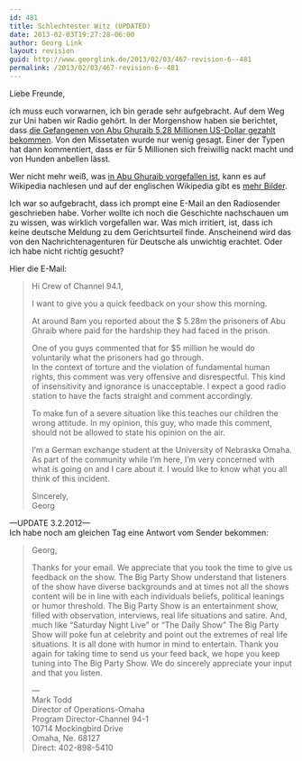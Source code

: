```yaml
---
id: 481
title: Schlechtester Witz (UPDATED)
date: 2013-02-03T19:27:28-06:00
author: Georg Link
layout: revision
guid: http://www.georglink.de/2013/02/03/467-revision-6--481
permalink: /2013/02/03/467-revision-6--481
---
```

Liebe Freunde,

ich muss euch vorwarnen, ich bin gerade sehr aufgebracht. Auf dem Weg zur Uni haben wir Radio gehört. In der Morgenshow haben sie berichtet, dass <a title="Bericht" href="http://week.manoramaonline.com/cgi-bin/MMOnline.dll/portal/ep/theWeekContent.do?contentId=13193562&programId=1073754912&tabId=13" target="_blank">die Gefangenen von Abu Ghuraib 5,28 Millionen US-Dollar gezahlt bekommen</a>. Von den Missetaten wurde nur wenig gesagt. Einer der Typen hat dann kommentiert, dass er für 5 Millionen sich freiwillig nackt macht und von Hunden anbellen lässt.

Wer nicht mehr weiß, was <a title="deutsche Wikipedia zu Abu Ghuraib Folterskandal" href="http://de.wikipedia.org/wiki/Abu-Ghuraib-Folterskandal" target="_blank">in Abu Ghuraib vorgefallen ist</a>, kann es auf Wikipedia nachlesen und auf der englischen Wikipedia gibt es <a title="englische Wikipedia zum Abu Ghuraib Folterskandal" href="http://en.wikipedia.org/wiki/Abu_Ghraib_torture_and_prisoner_abuse" target="_blank">mehr Bilder</a>.

Ich war so aufgebracht, dass ich prompt eine E-Mail an den Radiosender geschrieben habe. Vorher wollte ich noch die Geschichte nachschauen um zu wissen, was wirklich vorgefallen war. Was mich irritiert, ist, dass ich keine deutsche Meldung zu dem Gerichtsurteil finde. Anscheinend wird das von den Nachrichtenagenturen für Deutsche als unwichtig erachtet. Oder ich habe nicht richtig gesucht?

Hier die E-Mail:

> Hi Crew of Channel 94.1,
> 
> I want to give you a quick feedback on your show this morning.
> 
> At around 8am you reported about the $ 5.28m the prisoners of Abu Ghraib where paid for the hardship they had faced in the prison.
> 
> One of you guys commented that for $5 million he would do voluntarily what the prisoners had go through.  
> In the context of torture and the violation of fundamental human rights, this comment was very offensive and disrespectful. This kind of insensitivity and ignorance is unacceptable. I expect a good radio station to have the facts straight and comment accordingly.
> 
> To make fun of a severe situation like this teaches our children the wrong attitude. In my opinion, this guy, who made this comment, should not be allowed to state his opinion on the air.
> 
> I&#8217;m a German exchange student at the University of Nebraska Omaha. As part of the community while I&#8217;m here, I&#8217;m very concerned with what is going on and I care about it. I would like to know what you all think of this incident.
> 
> Sincerely,  
> Georg

&#8212;UPDATE 3.2.2012&#8212;  
Ich habe noch am gleichen Tag eine Antwort vom Sender bekommen:

> Georg,
> 
> Thanks for your email. We appreciate that you took the time to give us feedback on the show. The Big Party Show understand that listeners of the show have diverse backgrounds and at times not all the shows content will be in line with each individuals beliefs, political leanings or humor threshold. The Big Party Show is an entertainment show, filled with observation, interviews, real life situations and satire. And, much like &#8220;Saturday Night Live&#8221; or &#8220;The Daily Show&#8221; The Big Party Show will poke fun at celebrity and point out the extremes of real life situations. It is all done with humor in mind to entertain. Thank you again for taking time to send us your feed back, we hope you keep tuning into The Big Party Show. We do sincerely appreciate your input and that you listen.
> 
> &#8212;  
> Mark Todd  
> Director of Operations-Omaha  
> Program Director-Channel 94-1  
> 10714 Mockingbird Drive  
> Omaha, Ne. 68127  
> Direct: 402-898-5410